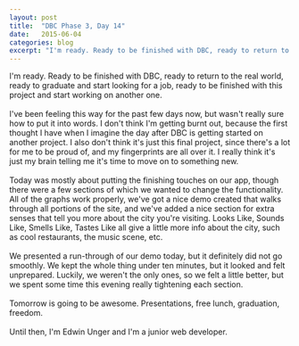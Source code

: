 ```yaml
---
layout: post
title:  "DBC Phase 3, Day 14"
date:   2015-06-04
categories: blog
excerpt: "I'm ready. Ready to be finished with DBC, ready to return to the real world, ready to graduate and start looking for a job, ready to be finished with this project and start working on another one. I've been feeling this way for the past few days now, but wasn't really sure how to put it into words. I don't think I'm getting burnt out, because the first thought I have when I imagine the day after DBC is getting started on another project. I also don't think it's just this final project, since there's a lot for me to be proud of, and my fingerprints are all over it. I really think it's just my brain telling me it's time to move on to something new."
---
```


I'm ready. Ready to be finished with DBC, ready to return to the real world, ready to graduate and start looking for a job, ready to be finished with this project and start working on another one.
<br>
<br>
I've been feeling this way for the past few days now, but wasn't really sure how to put it into words. I don't think I'm getting burnt out, because the first thought I have when I imagine the day after DBC is getting started on another project. I also don't think it's just this final project, since there's a lot for me to be proud of, and my fingerprints are all over it. I really think it's just my brain telling me it's time to move on to something new.
<br>
<br>
Today was mostly about putting the finishing touches on our app, though there were a few sections of which we wanted to change the functionality. All of the graphs work properly, we've got a nice demo created that walks through all portions of the site, and we've added a nice section for extra senses that tell you more about the city you're visiting. Looks Like, Sounds Like, Smells Like, Tastes Like all give a little more info about the city, such as cool restaurants, the music scene, etc.
<br>
<br>
We presented a run-through of our demo today, but it definitely did not go smoothly. We kept the whole thing under ten minutes, but it looked and felt unprepared. Luckily, we weren't the only ones, so we felt a little better, but we spent some time this evening really tightening each section.
<br>
<br>
Tomorrow is going to be awesome. Presentations, free lunch, graduation, freedom.
<br>
<br>
Until then, I'm Edwin Unger and I'm a junior web developer.
